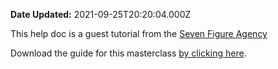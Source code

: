 **Date Updated:** 2021-09-25T20:20:04.000Z

This help doc is a guest tutorial from the [Seven Figure Agency](https://sevenfigureagency.com/)
  
  
Download the guide for this masterclass [by clicking here](https://docs.google.com/document/d/1HIgUWIqn1wFXaWHhV4cNxm1rJ-%5Fj8F9sCMr0JktmgX8/edit?fbclid=IwAR240B0fg7E8atqSk1S8sK45m62dB0pRSniJheuYzUwyBTUhj6XF8RAP3bQ). 